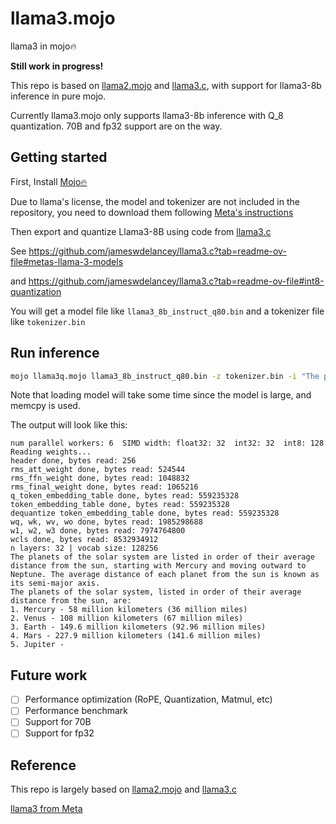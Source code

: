 # llama3.mojo

llama3 in mojo🔥

**Still work in progress!**

This repo is based on [llama2.mojo](https://github.com/tairov/llama2.mojo) and [llama3.c](https://github.com/jameswdelancey/llama3.c), with support for llama3-8b inference in pure mojo.

Currently llama3.mojo only supports llama3-8b inference with Q_8 quantization. 70B and fp32 support are on the way.

## Getting started

First, Install [Mojo🔥](https://docs.modular.com/mojo/manual/get-started) 

Due to llama's license, the model and tokenizer are not included in the repository, you need to download them following [Meta's instructions](https://github.com/meta-llama/llama3) 

Then export and quantize Llama3-8B using code from [llama3.c](https://github.com/jameswdelancey/llama3.c)

See https://github.com/jameswdelancey/llama3.c?tab=readme-ov-file#metas-llama-3-models

and https://github.com/jameswdelancey/llama3.c?tab=readme-ov-file#int8-quantization

You will get a model file like `llama3_8b_instruct_q80.bin` and a tokenizer file like `tokenizer.bin`

## Run inference

```bash
mojo llama3q.mojo llama3_8b_instruct_q80.bin -z tokenizer.bin -i "The planets of the solar system are" -n 128
```

Note that loading model will take some time since the model is large, and memcpy is used.

The output will look like this:

```
num parallel workers: 6  SIMD width: float32: 32  int32: 32  int8: 128
Reading weights...
header done, bytes read: 256
rms_att_weight done, bytes read: 524544
rms_ffn_weight done, bytes read: 1048832
rms_final_weight done, bytes read: 1065216
q_token_embedding_table done, bytes read: 559235328
token_embedding_table done, bytes read: 559235328
dequantize token_embedding_table done, bytes read: 559235328
wq, wk, wv, wo done, bytes read: 1985298688
w1, w2, w3 done, bytes read: 7974764800
wcls done, bytes read: 8532934912
n layers: 32 | vocab size: 128256
The planets of the solar system are listed in order of their average distance from the sun, starting with Mercury and moving outward to Neptune. The average distance of each planet from the sun is known as its semi-major axis.
The planets of the solar system, listed in order of their average distance from the sun, are:
1. Mercury - 58 million kilometers (36 million miles)
2. Venus - 108 million kilometers (67 million miles)
3. Earth - 149.6 million kilometers (92.96 million miles)
4. Mars - 227.9 million kilometers (141.6 million miles)
5. Jupiter -
```

## Future work
- [ ] Performance optimization (RoPE, Quantization, Matmul, etc)
- [ ] Performance benchmark
- [ ] Support for 70B
- [ ] Support for fp32

## Reference

This repo is largely based on [llama2.mojo](https://github.com/tairov/llama2.mojo) and [llama3.c](https://github.com/jameswdelancey/llama3.c)

[llama3 from Meta](https://github.com/meta-llama/llama3)




